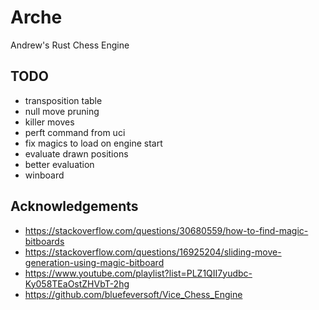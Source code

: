# Arche
Andrew's Rust Chess Engine

## TODO
 
- transposition table
- null move pruning
- killer moves
- perft command from uci
- fix magics to load on engine start
- evaluate drawn positions
- better evaluation
- winboard

## Acknowledgements

- https://stackoverflow.com/questions/30680559/how-to-find-magic-bitboards
- https://stackoverflow.com/questions/16925204/sliding-move-generation-using-magic-bitboard
- https://www.youtube.com/playlist?list=PLZ1QII7yudbc-Ky058TEaOstZHVbT-2hg
- https://github.com/bluefeversoft/Vice_Chess_Engine
